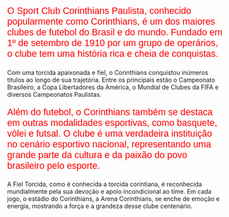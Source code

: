 <!DOCTYPE html>
<html lang="pt-BR">
<head>
<meta charset="UTF-8">
<meta name="viewport" content="width=device-width, initial-scale=1.0">
<title>Site Interno - Corinthians</title>
<style>
  .par-impar {
    font-family: Arial, sans-serif;
    font-size: 16pt;
    color: red;
  }
  
  .par {
    font-family: Verdana, sans-serif;
    font-size: 20pt;
    color: blue;
  }
</style>
</head>
<body>

<div id="main-content">
  <p class="par-impar">O Sport Club Corinthians Paulista, conhecido popularmente como Corinthians, é um dos maiores clubes de futebol do Brasil e do mundo. Fundado em 1º de setembro de 1910 por um grupo de operários, o clube tem uma história rica e cheia de conquistas.</p>
  <p class="par">Com uma torcida apaixonada e fiel, o Corinthians conquistou inúmeros títulos ao longo de sua trajetória. Entre os principais estão o Campeonato Brasileiro, a Copa Libertadores da América, o Mundial de Clubes da FIFA e diversos Campeonatos Paulistas.</p>
  <p class="par-impar">Além do futebol, o Corinthians também se destaca em outras modalidades esportivas, como basquete, vôlei e futsal. O clube é uma verdadeira instituição no cenário esportivo nacional, representando uma grande parte da cultura e da paixão do povo brasileiro pelo esporte.</p>
  <p class="par">A Fiel Torcida, como é conhecida a torcida corintiana, é reconhecida mundialmente pela sua devoção e apoio incondicional ao time. Em cada jogo, o estádio do Corinthians, a Arena Corinthians, se enche de emoção e energia, mostrando a força e a grandeza desse clube centenário.</p>
</div>

</body>
</html>
